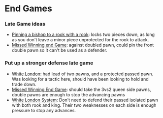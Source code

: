 # End Games 
### Late Game ideas
- [Pinning a bishop to a rook with a rook](https://lichess.org/dxsNAjna/black#55): locks two pieces down, as long as you don't leave a minor piece unprotected for the rook to attack.
- [Missed Winning end Game](https://lichess.org/dxsNAjna/black#99): against doubled pawn, could pin the front double pawn so it can't be used as a defender.

### Put up a stronger defense late game
- [White London](https://lichess.org/dQOTA67N/white#40): had lead of two pawns, and a protected passed pawn. Was looking for a tactic here, should have been looking to hold and trade down.
- [Missed Winning End Game](https://lichess.org/rKQDvg7l/white#54): should take the 3vs2 queen side pawns, double pawns are enough to stop the advancing pawns
- [White London System](https://lichess.org/WT43k1Do/white#56): Don't need to defend their passed isolated pawn with both rook and king. Their two weaknesses on each side is enough pressure to stop any advances.
